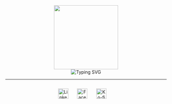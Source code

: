 <div>

<div align="center">
<img src="https://i.imgur.com/vCdkZec.gif" width="200">
  
<div>
<img src="https://readme-typing-svg.demolab.com?font=Fira+Code&weight=500&size=30&duration=0.0001&pause=&color=9842F5&center=true&vCenter=true&repeat=false&random=false&width=435&lines=Aldrene+Aguilar" alt="Typing SVG" />
<hr style="border-color:white;">
<!-- <img src="https://readme-typing-svg.demolab.com?font=Fira+Code&weight=500&size=25&pause=1000&color=9842F5&center=true&vCenter=true&random=false&width=700&lines=Hello%2C+I'm+Aldrene+A.+Aguilar;An+aspiring+Java+%7C+Spring+Boot+Developer;Open+for+any+role+involving+Java" alt="" /> -->
  <img src="https://readme-typing-svg.demolab.com?font=Fira+Code&weight=500&size=25&pause=1000&color=9842F5&center=true&vCenter=true&random=false&width=700&lines=Hello%2C+I'm+Aldrene+A.+Aguilar;" alt="" />
</div>

</div>
<p align="center">
  <a href="https://www.linkedin.com/in/aldrene-aguilar/"><img width="32px" alt="LinkedIn" title="LinkedIn" src="https://img.icons8.com/?size=100&id=8808&format=png&color=7950F2"/></a>
  &#8287;&#8287;&#8287;&#8287;&#8287;
  <a href="https://facebook.com/aldrenevil"><img width="32px" alt="Facebook" title="Facebook" src="https://img.icons8.com/?size=100&id=8818&format=png&color=7950F2"/></a>
  &#8287;&#8287;&#8287;&#8287;&#8287;
  <a href="https://www.buymeacoffee.com/aldrenevil"><img width="32px" alt="Ko-fi" title="Buy me a coffee" src="https://img.icons8.com/?size=100&id=8289&format=png&color=7950F2"/></a>
  &#8287;&#8287;&#8287;&#8287;&#8287;
</p>
<!-- <p align="center">
  <img src="https://github-readme-streak-stats.herokuapp.com/?user=dreneee&theme=midnight-purple&hide_border=true" alt="dreneee's Streak" />
</p> -->

</div>






